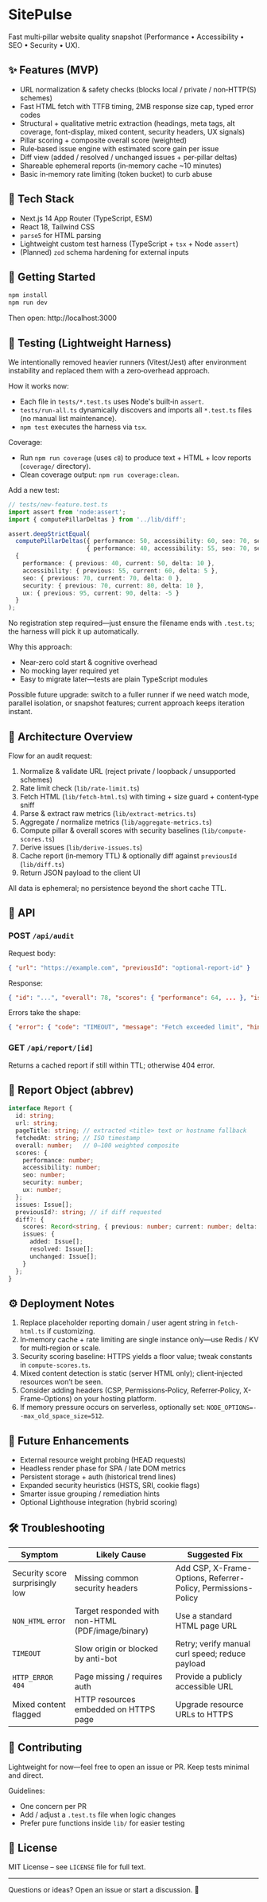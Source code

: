 # SitePulse

Fast multi‑pillar website quality snapshot (Performance • Accessibility • SEO • Security • UX).

## ✨ Features (MVP)
* URL normalization & safety checks (blocks local / private / non‑HTTP(S) schemes)
* Fast HTML fetch with TTFB timing, 2MB response size cap, typed error codes
* Structural + qualitative metric extraction (headings, meta tags, alt coverage, font-display, mixed content, security headers, UX signals)
* Pillar scoring + composite overall score (weighted)
* Rule‑based issue engine with estimated score gain per issue
* Diff view (added / resolved / unchanged issues + per‑pillar deltas)
* Shareable ephemeral reports (in‑memory cache ~10 minutes)
* Basic in‑memory rate limiting (token bucket) to curb abuse

## 🧱 Tech Stack
* Next.js 14 App Router (TypeScript, ESM)
* React 18, Tailwind CSS
* `parse5` for HTML parsing
* Lightweight custom test harness (TypeScript + `tsx` + Node `assert`)
* (Planned) `zod` schema hardening for external inputs

## 🚀 Getting Started
```bash
npm install
npm run dev
```
Then open: http://localhost:3000

## 🧪 Testing (Lightweight Harness)
We intentionally removed heavier runners (Vitest/Jest) after environment instability and replaced them with a zero‑overhead approach.

How it works now:
* Each file in `tests/*.test.ts` uses Node's built‑in `assert`.
* `tests/run-all.ts` dynamically discovers and imports all `*.test.ts` files (no manual list maintenance).
* `npm test` executes the harness via `tsx`.

Coverage:
* Run `npm run coverage` (uses `c8`) to produce text + HTML + lcov reports (`coverage/` directory).
* Clean coverage output: `npm run coverage:clean`.

Add a new test:
```ts
// tests/new-feature.test.ts
import assert from 'node:assert';
import { computePillarDeltas } from '../lib/diff';

assert.deepStrictEqual(
  computePillarDeltas({ performance: 50, accessibility: 60, seo: 70, security: 80, ux: 90 },
                      { performance: 40, accessibility: 55, seo: 70, security: 70, ux: 95 }),
  {
    performance: { previous: 40, current: 50, delta: 10 },
    accessibility: { previous: 55, current: 60, delta: 5 },
    seo: { previous: 70, current: 70, delta: 0 },
    security: { previous: 70, current: 80, delta: 10 },
    ux: { previous: 95, current: 90, delta: -5 }
  }
);
```
No registration step required—just ensure the filename ends with `.test.ts`; the harness will pick it up automatically.

Why this approach:
* Near‑zero cold start & cognitive overhead
* No mocking layer required yet
* Easy to migrate later—tests are plain TypeScript modules

Possible future upgrade: switch to a fuller runner if we need watch mode, parallel isolation, or snapshot features; current approach keeps iteration instant.

## 🧩 Architecture Overview
Flow for an audit request:
1. Normalize & validate URL (reject private / loopback / unsupported schemes)
2. Rate limit check (`lib/rate-limit.ts`)
3. Fetch HTML (`lib/fetch-html.ts`) with timing + size guard + content‑type sniff
4. Parse & extract raw metrics (`lib/extract-metrics.ts`)
5. Aggregate / normalize metrics (`lib/aggregate-metrics.ts`)
6. Compute pillar & overall scores with security baselines (`lib/compute-scores.ts`)
7. Derive issues (`lib/derive-issues.ts`)
8. Cache report (in‑memory TTL) & optionally diff against `previousId` (`lib/diff.ts`)
9. Return JSON payload to the client UI

All data is ephemeral; no persistence beyond the short cache TTL.

## 📡 API
### POST `/api/audit`
Request body:
```json
{ "url": "https://example.com", "previousId": "optional-report-id" }
```
Response:
```json
{ "id": "...", "overall": 78, "scores": { "performance": 64, ... }, "issues": [ ... ] }
```
Errors take the shape:
```json
{ "error": { "code": "TIMEOUT", "message": "Fetch exceeded limit", "hint": "Try a smaller page" } }
```

### GET `/api/report/[id]`
Returns a cached report if still within TTL; otherwise 404 error.

## 🧾 Report Object (abbrev)
```ts
interface Report {
  id: string;
  url: string;
  pageTitle: string; // extracted <title> text or hostname fallback
  fetchedAt: string; // ISO timestamp
  overall: number;   // 0–100 weighted composite
  scores: {
    performance: number;
    accessibility: number;
    seo: number;
    security: number;
    ux: number;
  };
  issues: Issue[];
  previousId?: string; // if diff requested
  diff?: {
    scores: Record<string, { previous: number; current: number; delta: number }>;
    issues: {
      added: Issue[];
      resolved: Issue[];
      unchanged: Issue[];
    }
  };
}
```

## ⚙️ Deployment Notes
1. Replace placeholder reporting domain / user agent string in `fetch-html.ts` if customizing.
2. In‑memory cache + rate limiting are single instance only—use Redis / KV for multi‑region or scale.
3. Security scoring baseline: HTTPS yields a floor value; tweak constants in `compute-scores.ts`.
4. Mixed content detection is static (server HTML only); client‑injected resources won’t be seen.
5. Consider adding headers (CSP, Permissions‑Policy, Referrer‑Policy, X-Frame-Options) on your hosting platform.
6. If memory pressure occurs on serverless, optionally set: `NODE_OPTIONS=--max_old_space_size=512`.

## 🔮 Future Enhancements
* External resource weight probing (HEAD requests)
* Headless render phase for SPA / late DOM metrics
* Persistent storage + auth (historical trend lines)
* Expanded security heuristics (HSTS, SRI, cookie flags)
* Smarter issue grouping / remediation hints
* Optional Lighthouse integration (hybrid scoring)

## 🛠 Troubleshooting
| Symptom | Likely Cause | Suggested Fix |
|---------|--------------|---------------|
| Security score surprisingly low | Missing common security headers | Add CSP, X-Frame-Options, Referrer-Policy, Permissions-Policy |
| `NON_HTML` error | Target responded with non-HTML (PDF/image/binary) | Use a standard HTML page URL |
| `TIMEOUT` | Slow origin or blocked by anti-bot | Retry; verify manual curl speed; reduce payload |
| `HTTP_ERROR 404` | Page missing / requires auth | Provide a publicly accessible URL |
| Mixed content flagged | HTTP resources embedded on HTTPS page | Upgrade resource URLs to HTTPS |

## 🤝 Contributing
Lightweight for now—feel free to open an issue or PR. Keep tests minimal and direct.

Guidelines:
* One concern per PR
* Add / adjust a `.test.ts` file when logic changes
* Prefer pure functions inside `lib/` for easier testing

## 📄 License
MIT License – see `LICENSE` file for full text.

---
Questions or ideas? Open an issue or start a discussion. 🚀
